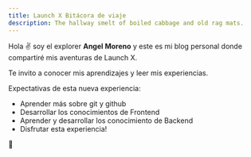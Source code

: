 ```yaml
---
title: Launch X Bitácora de viaje
description: The hallway smelt of boiled cabbage and old rag mats.
---
```


Hola ✌️  soy el explorer **Angel Moreno** y este es mi blog personal donde compartiré mis aventuras de Launch X.

Te invito a conocer mis aprendizajes y leer mis experiencias.

Expectativas de esta nueva experiencia: 

- Aprender más sobre git y github 
- Desarrollar los conocimientos de Frontend
- Aprender y desarrollar los conocimiento de Backend
- Disfrutar esta experiencia! 

🚀

